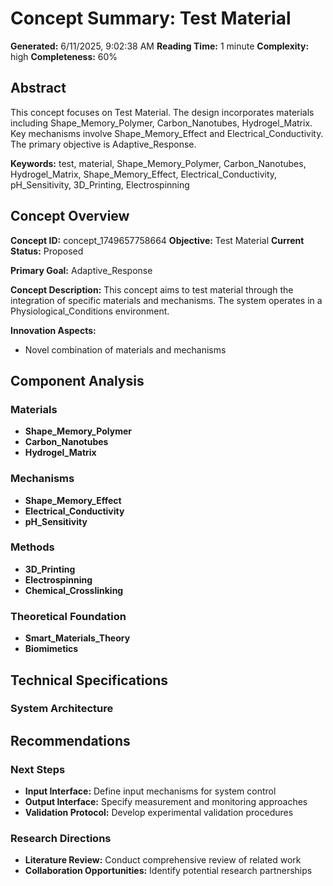 # Concept Summary: Test Material

**Generated:** 6/11/2025, 9:02:38 AM
**Reading Time:** 1 minute
**Complexity:** high
**Completeness:** 60%

## Abstract

This concept focuses on Test Material. The design incorporates materials including Shape_Memory_Polymer, Carbon_Nanotubes, Hydrogel_Matrix. Key mechanisms involve Shape_Memory_Effect and Electrical_Conductivity. The primary objective is Adaptive_Response.

**Keywords:** test, material, Shape_Memory_Polymer, Carbon_Nanotubes, Hydrogel_Matrix, Shape_Memory_Effect, Electrical_Conductivity, pH_Sensitivity, 3D_Printing, Electrospinning

## Concept Overview

**Concept ID:** concept_1749657758664
**Objective:** Test Material
**Current Status:** Proposed

**Primary Goal:** Adaptive_Response

**Concept Description:**
This concept aims to test material through the integration of specific materials and mechanisms.
The system operates in a Physiological_Conditions environment.

**Innovation Aspects:**
- Novel combination of materials and mechanisms

## Component Analysis

### Materials
- **Shape_Memory_Polymer**
- **Carbon_Nanotubes**
- **Hydrogel_Matrix**

### Mechanisms
- **Shape_Memory_Effect**
- **Electrical_Conductivity**
- **pH_Sensitivity**

### Methods
- **3D_Printing**
- **Electrospinning**
- **Chemical_Crosslinking**

### Theoretical Foundation
- **Smart_Materials_Theory**
- **Biomimetics**


## Technical Specifications

### System Architecture


## Recommendations

### Next Steps
- **Input Interface:** Define input mechanisms for system control
- **Output Interface:** Specify measurement and monitoring approaches
- **Validation Protocol:** Develop experimental validation procedures

### Research Directions
- **Literature Review:** Conduct comprehensive review of related work
- **Collaboration Opportunities:** Identify potential research partnerships

